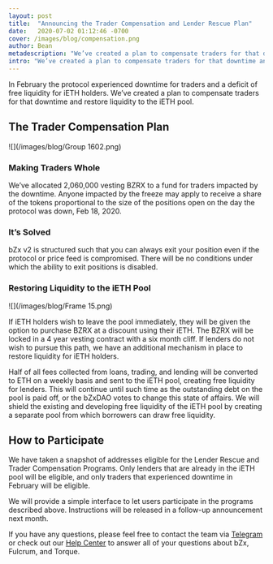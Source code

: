```yaml
---
layout: post
title:  "Announcing the Trader Compensation and Lender Rescue Plan"
date:   2020-07-02 01:12:46 -0700
cover: /images/blog/compensation.png
author: Bean
metadescription: "We’ve created a plan to compensate traders for that downtime and restore liquidity to the iETH pool"
intro: "We’ve created a plan to compensate traders for that downtime and restore liquidity to the iETH pool"
---
```

In February the protocol experienced downtime for traders and a deficit of free liquidity for iETH holders. We’ve created a plan to compensate traders for that downtime and restore liquidity to the iETH pool.

## The Trader Compensation Plan

![](/images/blog/Group 1602.png)

### Making Traders Whole

We’ve allocated 2,060,000 vesting BZRX to a fund for traders impacted by the downtime. Anyone impacted by the freeze may apply to receive a share of the tokens proportional to the size of the positions open on the day the protocol was down, Feb 18, 2020.

### It’s Solved

bZx v2 is structured such that you can always exit your position even if the protocol or price feed is compromised. There will be no conditions under which the ability to exit positions is disabled.

### Restoring Liquidity to the iETH Pool

![](/images/blog/Frame 15.png)

If iETH holders wish to leave the pool immediately, they will be given the option to purchase BZRX at a discount using their iETH. The BZRX will be locked in a 4 year vesting contract with a six month cliff. If lenders do not wish to pursue this path, we have an additional mechanism in place to restore liquidity for iETH holders.  

Half of all fees collected from loans, trading, and lending will be converted to ETH on a weekly basis and sent to the iETH pool, creating free liquidity for lenders. This will continue until such time as the outstanding debt on the pool is paid off, or the bZxDAO votes to change this state of affairs. We will shield the existing and developing free liquidity of the iETH pool by creating a separate pool from which borrowers can draw free liquidity.

## How to Participate

We have taken a snapshot of addresses eligible for the Lender Rescue and Trader Compensation Programs. Only lenders that are already in the iETH pool will be eligible, and only traders that experienced downtime in February will be eligible.

We will provide a simple interface to let users participate in the programs described above. Instructions will be released in a follow-up announcement next month.

If you have any questions, please feel free to contact the team via [Telegram](https://t.me/b0xNet) or check out our [Help Center](https://help.bzx.network/en/) to answer all of your questions about bZx, Fulcrum, and Torque.

